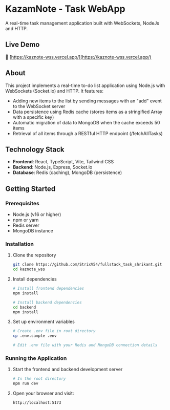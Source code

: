 # KazamNote - Task WebApp

A real-time task management application built with WebSockets, NodeJs and HTTP.

## Live Demo

🚀 [https://kaznote-wss.vercel.app/](https://kaznote-wss.vercel.app/)

## About

This project implements a real-time to-do list application using Node.js with WebSockets (Socket.io) and HTTP. It features:

- Adding new items to the list by sending messages with an "add" event to the WebSocket server
- Data persistence using Redis cache (stores items as a stringified Array with a specific key)
- Automatic migration of data to MongoDB when the cache exceeds 50 items
- Retrieval of all items through a RESTful HTTP endpoint (/fetchAllTasks)

## Technology Stack

- **Frontend**: React, TypeScript, Vite, Tailwind CSS
- **Backend**: Node.js, Express, Socket.io
- **Database**: Redis (caching), MongoDB (persistence)

## Getting Started

### Prerequisites

- Node.js (v16 or higher)
- npm or yarn
- Redis server
- MongoDB instance

### Installation

1. Clone the repository
   ```bash
   git clone https://github.com/StrixV54/fullstack_task_shrikant.git
   cd kaznote_wss
   ```

2. Install dependencies
   ```bash
   # Install frontend dependencies
   npm install

   # Install backend dependencies
   cd backend
   npm install
   ```

3. Set up environment variables
   ```bash
   # Create .env file in root directory
   cp .env.sample .env

   # Edit .env file with your Redis and MongoDB connection details
   ```

### Running the Application


1. Start the frontend and backend development server
   ```bash
   # In the root directory
   npm run dev
   ```

2. Open your browser and visit:
   ```
   http://localhost:5173
   ```
